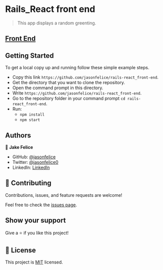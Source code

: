 # Rails_React front end
> This app displays a random greenting.

## [Front End](https://github.com/jasonfelice/rails-react_front-end)

## Getting Started
To get a local copy up and running follow these simple example steps.

- Copy this link `https://github.com/jasonfelice/rails-react_front-end`.
- Get the directory that you want to clone the repository.
- Open the command prompt in this directory.
- Write `https://github.com/jasonfelice/rails-react_front-end`.
- Go to the repository folder in your command prompt `cd rails-react_front-end`.
- Run:
  - `npm install`
  - `npm start`

## Authors

👤 **Jake Felice**

- GitHub: [@jasonfelice](https://github.com/jasonfelice)
- Twitter: [@jasonfelice0](https://twitter.com/jasonfelice0)
- LinkedIn: [LinkedIn](https://www.linkedin.com/in/jason-felice-11a5a622b/)

## 🤝 Contributing

Contributions, issues, and feature requests are welcome!

Feel free to check the [issues page](../../issues/).

## Show your support

Give a ⭐️ if you like this project!

## 📝 License

This project is [MIT](./MIT.md) licensed.
